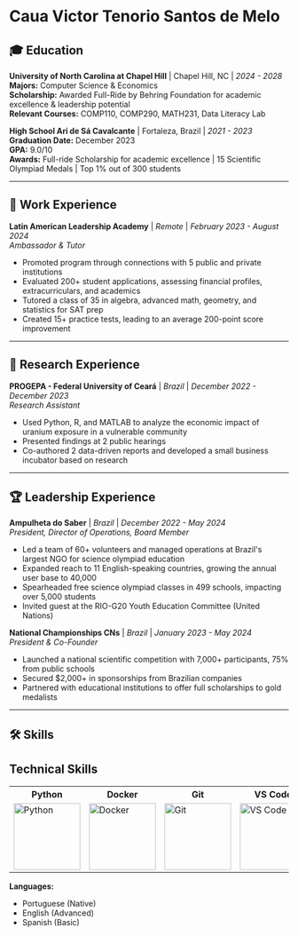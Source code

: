 # Caua Victor Tenorio Santos de Melo 

## 🎓 Education
**University of North Carolina at Chapel Hill** | Chapel Hill, NC | *2024 - 2028*  
**Majors:** Computer Science & Economics  
**Scholarship:** Awarded Full-Ride by Behring Foundation for academic excellence & leadership potential  
**Relevant Courses:** COMP110, COMP290, MATH231, Data Literacy Lab  

**High School Ari de Sá Cavalcante** | Fortaleza, Brazil | *2021 - 2023*  
**Graduation Date:** December 2023  
**GPA:** 9.0/10  
**Awards:** Full-ride Scholarship for academic excellence | 15 Scientific Olympiad Medals | Top 1% out of 300 students  

---

## 💼 Work Experience  
**Latin American Leadership Academy** | *Remote* | *February 2023 - August 2024*  
*Ambassador & Tutor*  
- Promoted program through connections with 5 public and private institutions  
- Evaluated 200+ student applications, assessing financial profiles, extracurriculars, and academics  
- Tutored a class of 35 in algebra, advanced math, geometry, and statistics for SAT prep  
- Created 15+ practice tests, leading to an average 200-point score improvement  

---

## 🔬 Research Experience  
**PROGEPA - Federal University of Ceará** | *Brazil* | *December 2022 - December 2023*  
*Research Assistant*  
- Used Python, R, and MATLAB to analyze the economic impact of uranium exposure in a vulnerable community  
- Presented findings at 2 public hearings  
- Co-authored 2 data-driven reports and developed a small business incubator based on research  

---

## 🏆 Leadership Experience  
**Ampulheta do Saber** | *Brazil* | *December 2022 - May 2024*  
*President, Director of Operations, Board Member*  
- Led a team of 60+ volunteers and managed operations at Brazil's largest NGO for science olympiad education  
- Expanded reach to 11 English-speaking countries, growing the annual user base to 40,000  
- Spearheaded free science olympiad classes in 499 schools, impacting over 5,000 students  
- Invited guest at the RIO-G20 Youth Education Committee (United Nations)  

**National Championships CNs** | *Brazil* | *January 2023 - May 2024*  
*President & Co-Founder*  
- Launched a national scientific competition with 7,000+ participants, 75% from public schools  
- Secured $2,000+ in sponsorships from Brazilian companies  
- Partnered with educational institutions to offer full scholarships to gold medalists  

---

## 🛠️ Skills  
## Technical Skills

<table>
  <tr>
    <th>Python</th>
    <th>Docker</th>
    <th>Git</th>
    <th>VS Code</th>
    <th>C++</th>
    <th>Pandas</th>
  </tr>
  <tr>
    <td><img src="https://www.python.org/static/community_logos/python-logo-master-v3-TM.png" alt="Python" width="120"/></td>
    <td><img src="https://www.docker.com/sites/default/files/d8/2019-07/Moby-logo.png" alt="Docker" width="120"/></td>
    <td><img src="https://git-scm.com/images/logos/downloads/Git-Logo-2Color.png" alt="Git" width="120"/></td>
    <td><img src="https://code.visualstudio.com/assets/images/code-stable.png" alt="VS Code" width="120"/></td>
    <td><img src="https://upload.wikimedia.org/wikipedia/commons/1/18/ISO_C%2B%2B_Logo.svg" alt="C++" width="120"/></td>
    <td><img src="https://upload.wikimedia.org/wikipedia/commons/e/ed/Pandas_logo.svg" alt="Pandas" width="120"/></td>
  </tr>
</table>


**Languages:**  
- Portuguese (Native)  
- English (Advanced)  
- Spanish (Basic)  


